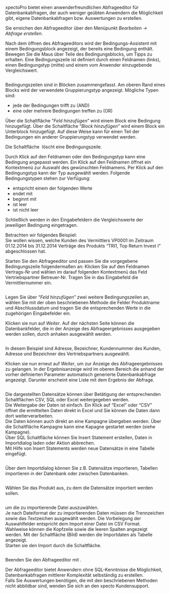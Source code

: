 <!DOCTYPE html>
<html>
<head>
<meta charset="utf-8">
<meta name="viewport" content="width=device-width, initial-scale=1.0">
<title>600_Abfragen_erstellen.md</title>
<link rel="stylesheet" href="https://stackedit.io/res-min/themes/base.css" />
<script type="text/javascript" src="https://cdn.mathjax.org/mathjax/latest/MathJax.js?config=TeX-AMS_HTML"></script>
</head>
<body><div class="container"><p>xpectoPro bietet einen anwenderfreundlichen Abfrageeditor für Datenbankabfragen, der auch weniger geübten Anwendern die Möglichkeit gibt, eigene Datenbankabfragen bzw. Auswertungen zu erstellen.</p>

<p>Sie erreichen den Abfrageeditor über den Menüpunkt <em>Bearbeiten → Abfrage erstellen</em>.</p>

<p>Nach dem öffnen des Abfrageeditors wird der Bedingungs-Assistent mit einem Bedingungsblock angezeigt, der bereits eine Bedingung enthält. Bewegen Sie die Maus über Teile des Bedingungsblocks, um Tipps zu erhalten. Eine Bedingungszeile ist definiert durch einen Feldnamen (links), einen Bedingungstyp (mitte) und einem vom Anwender einzugebende Vergleichswert. </p>

<p><img src="http://xpecto.github.io/docs/img/img_1419329260261.png" alt="" title=""></p>

<p>Bedingungszeilen sind in Blöcken zusammengefasst. Am oberen Rand eines Blocks wird der verwendete Gruppierungstyp angezeigt. Mögliche Typen sind:</p>

<ul>
<li>jede der Bedingungen trifft zu (AND)   </li>
<li>eine oder mehrere Bedingungen treffen zu (OR)</li>
</ul>

<p>Über die Schaltfläche “<em>Feld hinzufügen</em>” wird einem Block eine Bedingung hinzugefügt. Über die Schaltfläche “<em>Block hinzufügen</em>” wird einem Block ein Unterblock hinzugefügt. Auf diese Weise kann für einen Teil der Bedingungen ein anderer Gruppierungstyp verwendet werden.</p>

<p>Die Schaltfläche  <img src="http://xpecto.github.io/docs/img/img_1419329462773.png" alt="" title=""> löscht eine Bedingungszeile.</p>

<p>Durch Klick auf den Feldnamen oder den Bedingungstyp kann eine Bedingung angepasst werden. Ein Klick auf den Feldnamen öffnet ein Kontextmenü zur Auswahl des gewünschten Feldnamens. Per Klick auf den Bedingungstyp kann der Typ ausgewählt werden. Folgende Bedingungstypen stehen zur  Verfügung:</p>

<ul>
<li>entspricht einem der folgenden Werte </li>
<li>endet mit </li>
<li>beginnt mit </li>
<li>ist leer</li>
<li>ist nicht leer</li>
</ul>

<p>Schließlich werden in den Eingabefeldern die Vergleichswerte der jeweiligen Bedingung eingetragen.</p>

<p>Betrachten wir folgendes Beispiel: <br>
Sie wollen wissen, welche Kunden des Vermittlers VP0001 im Zeitraum 01.12.2014 bis 31.12.2014 Verträge des Produkts “TRI1, Top Return Invest I” abgeschlossen hat.</p>

<p>Starten Sie den Abfrageeditor und passen Sie die vorgegebene Bedingungszeile folgendermaßen an: Klicken Sie auf den Feldnamen Vertrags-Nr und wählen im darauf folgenden Kontextmenü das Feld Vertriebspartner Betreuer-Nr. Tragen Sie in das Eingabefeld die Vermittlernummer ein.</p>

<p><img src="http://xpecto.github.io/docs/img/img_1419332163233.png" alt="" title=""></p>

<p>Legen Sie über “<em>Feld hinzufügen</em>” zwei weitere Bedingungszeilen an, wählen Sie mit der oben beschriebenen Methode die Felder Produktname und Abschlussdatum und tragen Sie die entsprechenden Werte in die zugehörigen Eingabefelder ein.</p>

<p>Klicken sie nun auf <em>Weiter</em>. Auf der nächsten Seite können die Datenbankfelder, die in der Anzeige des Abfrageergebnisses ausgegeben werden sollen, durch anhaken ausgewählt werden.</p>

<p><img src="http://xpecto.github.io/docs/img/img_1419341604703.png" alt="" title=""></p>

<p>In diesem Beispiel sind Adresse, Bezeichner, Kundennummer des Kunden, Adresse und Bezeichner des Vertriebspartners ausgewählt.</p>

<p>Klicken sie nun erneut auf <em>Weiter</em>, um zur Anzeige des Abfrageergebnisses zu gelangen. In der Ergebnisanzeige wird im oberen Bereich die anhand der vorher definierten Parameter automatisch generierte Datenbankabfrage angezeigt. Darunter erscheint eine Liste mit dem Ergebnis der Abfrage.</p>

<p><img src="http://xpecto.github.io/docs/img/img_1421156105541.png" alt="" title=""></p>

<p>Die dargestellten Datensätze können über Betätigung der entsprechenden Schaltflächen  CSV, SQL oder Excel weitergegeben werden. <br>
Die Weitergabe der Daten ist  einfach. Ein Klick auf “Excel” oder “CSV” öffnet die ermittelten Daten direkt in Excel und Sie können die Daten dann dort weiterverarbeiten.  <br>
Die Daten können auch direkt an eine Kampagne übergeben werden. Über die Schaltfläche Kampagne kann eine Kapagne gestartet werden (siehe Kampagne). <br>
Über SQL Schaltfläche können Sie Insert Statement erstellen, Daten in Importdialog laden oder Aktion abbrechen.  <br>
Mit Hilfe von Insert Statements werden neue Datensätze in eine Tabelle eingefügt. </p>

<p><img src="http://xpecto.github.io/docs/img/img_1419342669871.png" alt="" title=""></p>

<p>Über dem Importdialog können Sie z.B. Datensätze importieren, Tabellen importieren in der Datenbank oder zwischen Datenbanken. </p>

<p><img src="http://xpecto.github.io/docs/img/img_1419345799957.png" alt="" title=""></p>

<p>Wählen Sie das Produkt aus, zu dem die Datensätze importiert werden sollen. </p>

<p><img src="http://xpecto.github.io/docs/img/img_1421152862771.png" alt="" title=""></p>

<p>um die zu importierende Datei auszuwählen.  <br>
Je nach Dateiformat der zu importierenden Daten müssen die Trennzeichen sowie das Textzeichen ausgewählt werden. Die Vorbelegung der Auswahlfelder entspricht dem Import einer Datei im CSV Format. <br>
Wahlweise können die Kopfzeile sowie die leeren Spalten angezeigt werden. Mit der Schaltfläche (Bild) werden die Importdaten als Tabelle angezeigt.  <br>
Starten sie den Import durch die Schaltfläche.</p>

<p><img src="http://xpecto.github.io/docs/img/img_1419345799957.png" alt="" title=""></p>

<p>Beenden Sie den Abfrageeditor mit <img src="http://xpecto.github.io/docs/img/img_1419346860827.png" alt="" title="">.</p>

<p>Der Abfrageeditor bietet Anwendern ohne SQL-Kenntnisse die Möglichkeit, Datenbankabfragen mittlerer Komplexität selbständig zu erstellen. <br>
Falls Sie Auswertungen benötigen, die mit den beschriebenen Methoden nicht abbildbar sind, wenden Sie sich an den xpecto Kundensupport.</p></div></body>
</html>